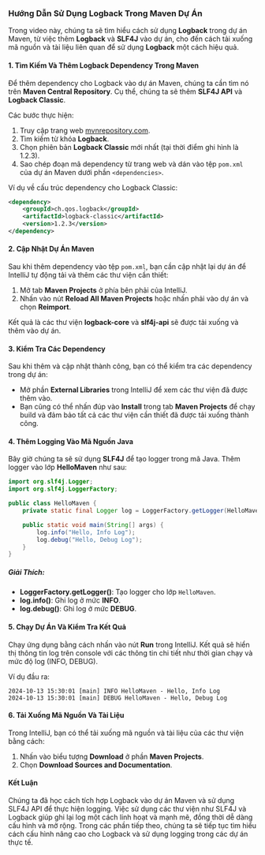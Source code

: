 ### Hướng Dẫn Sử Dụng Logback Trong Maven Dự Án

Trong video này, chúng ta sẽ tìm hiểu cách sử dụng **Logback** trong dự án Maven, từ việc thêm **Logback** và **SLF4J** vào dự án, cho đến cách tải xuống mã nguồn và tài liệu liên quan để sử dụng **Logback** một cách hiệu quả.

#### **1. Tìm Kiếm Và Thêm Logback Dependency Trong Maven**
Để thêm dependency cho Logback vào dự án Maven, chúng ta cần tìm nó trên **Maven Central Repository**. Cụ thể, chúng ta sẽ thêm **SLF4J API** và **Logback Classic**.

Các bước thực hiện:
1. Truy cập trang web [mvnrepository.com](https://mvnrepository.com).
2. Tìm kiếm từ khóa **Logback**.
3. Chọn phiên bản **Logback Classic** mới nhất (tại thời điểm ghi hình là 1.2.3).
4. Sao chép đoạn mã dependency từ trang web và dán vào tệp `pom.xml` của dự án Maven dưới phần `<dependencies>`.

Ví dụ về cấu trúc dependency cho Logback Classic:
```xml
<dependency>
    <groupId>ch.qos.logback</groupId>
    <artifactId>logback-classic</artifactId>
    <version>1.2.3</version>
</dependency>
```

#### **2. Cập Nhật Dự Án Maven**
Sau khi thêm dependency vào tệp `pom.xml`, bạn cần cập nhật lại dự án để IntelliJ tự động tải và thêm các thư viện cần thiết:
1. Mở tab **Maven Projects** ở phía bên phải của IntelliJ.
2. Nhấn vào nút **Reload All Maven Projects** hoặc nhấn phải vào dự án và chọn **Reimport**.

Kết quả là các thư viện **logback-core** và **slf4j-api** sẽ được tải xuống và thêm vào dự án.

#### **3. Kiểm Tra Các Dependency**
Sau khi thêm và cập nhật thành công, bạn có thể kiểm tra các dependency trong dự án:
- Mở phần **External Libraries** trong IntelliJ để xem các thư viện đã được thêm vào.
- Bạn cũng có thể nhấn đúp vào **Install** trong tab **Maven Projects** để chạy build và đảm bảo tất cả các thư viện cần thiết đã được tải xuống thành công.

#### **4. Thêm Logging Vào Mã Nguồn Java**
Bây giờ chúng ta sẽ sử dụng **SLF4J** để tạo logger trong mã Java. Thêm logger vào lớp **HelloMaven** như sau:

```java
import org.slf4j.Logger;
import org.slf4j.LoggerFactory;

public class HelloMaven {
    private static final Logger log = LoggerFactory.getLogger(HelloMaven.class);

    public static void main(String[] args) {
        log.info("Hello, Info Log");
        log.debug("Hello, Debug Log");
    }
}
```

##### Giải Thích:
- **LoggerFactory.getLogger()**: Tạo logger cho lớp `HelloMaven`.
- **log.info()**: Ghi log ở mức **INFO**.
- **log.debug()**: Ghi log ở mức **DEBUG**.

#### **5. Chạy Dự Án Và Kiểm Tra Kết Quả**
Chạy ứng dụng bằng cách nhấn vào nút **Run** trong IntelliJ. Kết quả sẽ hiển thị thông tin log trên console với các thông tin chi tiết như thời gian chạy và mức độ log (INFO, DEBUG).

Ví dụ đầu ra:
```
2024-10-13 15:30:01 [main] INFO HelloMaven - Hello, Info Log
2024-10-13 15:30:01 [main] DEBUG HelloMaven - Hello, Debug Log
```

#### **6. Tải Xuống Mã Nguồn Và Tài Liệu**
Trong IntelliJ, bạn có thể tải xuống mã nguồn và tài liệu của các thư viện bằng cách:
1. Nhấn vào biểu tượng **Download** ở phần **Maven Projects**.
2. Chọn **Download Sources and Documentation**.

#### **Kết Luận**
Chúng ta đã học cách tích hợp Logback vào dự án Maven và sử dụng SLF4J API để thực hiện logging. Việc sử dụng các thư viện như SLF4J và Logback giúp ghi lại log một cách linh hoạt và mạnh mẽ, đồng thời dễ dàng cấu hình và mở rộng. Trong các phần tiếp theo, chúng ta sẽ tiếp tục tìm hiểu cách cấu hình nâng cao cho Logback và sử dụng logging trong các dự án thực tế.
